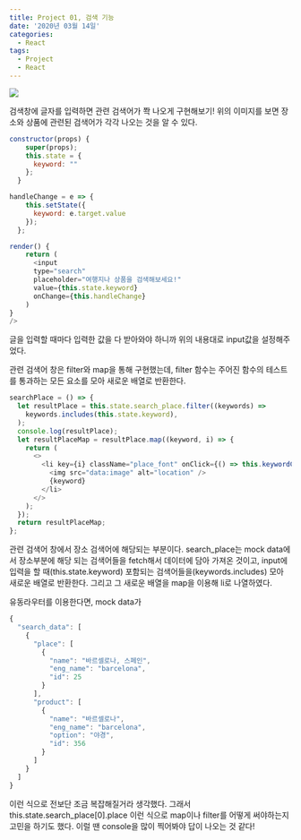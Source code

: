 ```yaml
---
title: Project 01, 검색 기능
date: '2020년 03월 14일'
categories:
  - React
tags:
  - Project
  - React
---
```


![](https://images.velog.io/images/eunmi/post/b30ebb91-bf83-4b96-81b5-f19b1d7e3199/%E1%84%89%E1%85%B3%E1%84%8F%E1%85%B3%E1%84%85%E1%85%B5%E1%86%AB%E1%84%89%E1%85%A3%E1%86%BA%202020-03-08%20%E1%84%8B%E1%85%A9%E1%84%92%E1%85%AE%207.15.08.png)

검색창에 글자를 입력하면 관련 검색어가 쫙 나오게 구현해보기!
위의 이미지를 보면 장소와 상품에 관련된 검색어가 각각 나오는 것을 알 수 있다.

```js
constructor(props) {
    super(props);
    this.state = {
      keyword: ""
    };
  }

handleChange = e => {
    this.setState({
      keyword: e.target.value
    });
  };

render() {
    return (
      <input
      type="search"
      placeholder="여행지나 상품을 검색해보세요!"
      value={this.state.keyword}
      onChange={this.handleChange}
    )
}
/>
```

글을 입력할 때마다 입력한 값을 다 받아와야 하니까 위의 내용대로 input값을 설정해주었다.

관련 검색어 창은 filter와 map을 통해 구현했는데,
filter 함수는 주어진 함수의 테스트를 통과하는 모든 요소를 모아 새로운 배열로 반환한다.

```js
searchPlace = () => {
  let resultPlace = this.state.search_place.filter((keywords) =>
    keywords.includes(this.state.keyword),
  );
  console.log(resultPlace);
  let resultPlaceMap = resultPlace.map((keyword, i) => {
    return (
      <>
        <li key={i} className="place_font" onClick={() => this.keywordClick(keyword)}>
          <img src="data:image" alt="location" />
          {keyword}
        </li>
      </>
    );
  });
  return resultPlaceMap;
};
```

관련 검색어 창에서 장소 검색어에 해당되는 부분이다.
search_place는 mock data에서 장소부분에 해당 되는 검색어들을 fetch해서 데이터에 담아 가져온 것이고, input에 입력을 할 때(this.state.keyword) 포함되는 검색어들을(keywords.includes) 모아 새로운 배열로 반환한다.
그리고 그 새로운 배열을 map을 이용해 li로 나열하였다.

유동라우터를 이용한다면, mock data가

```js
{
  "search_data": [
    {
      "place": [
        {
          "name": "바르셀로나, 스페인",
          "eng_name": "barcelona",
          "id": 25
        }
      ],
      "product": [
        {
          "name": "바르셀로나",
          "eng_name": "barcelona",
          "option": "야경",
          "id": 356
        }
      ]
    }
  ]
}

```

이런 식으로 전보단 조금 복잡해질거라 생각했다.
그래서 this.state.search_place[0].place 이런 식으로 map이나 filter를 어떻게 써야하는지 고민을 하기도 했다. 이럴 땐 console을 많이 찍어봐야 답이 나오는 것 같다!
